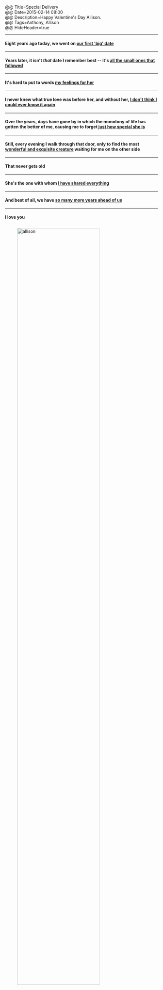 @@ Title=Special Delivery  
@@ Date=2015-02-14 08:00  
@@ Description=Happy Valentine's Day Allison.  
@@ Tags=Anthony, Allison    
@@ HideHeader=true

<hr>

#### Eight years ago today, we went on [our first 'big' date](http://d.pr/i/1h9Gt+)

<hr>

#### Years later, it isn't *that* date I remember best -- it's [all the small ones that followed](http://d.pr/i/17c8+)

<hr>

#### It's hard to put to words [my feelings for her](http://d.pr/i/1cA8c+)

<hr>

#### I never knew what true love was before her, and without her, [I don't think I could ever know it again](http://d.pr/i/12lD8+)

<hr>

#### Over the years, days have gone by in which the monotony of life has gotten the better of me, causing me to forget [just how special she is](http://d.pr/i/1aaa8+)

<hr>

#### Still, every evening I walk through that door, only to find the most [wonderful and exquisite creature](http://d.pr/i/1l05R+) waiting for me on the other side

<hr>

#### That never gets old

<hr>

#### She's the one with whom [I have shared everything](http://d.pr/i/133Ap+)

<hr>

#### And best of all, we have [so many more years ahead of us](http://d.pr/i/1jbcu+)

<hr>

#### I love you

<div style="margin-top: 2em; ">
<figure>
	<img src="http://d.pr/i/11ITs+" alt="allison" width="80%" />
</figure>
</div>